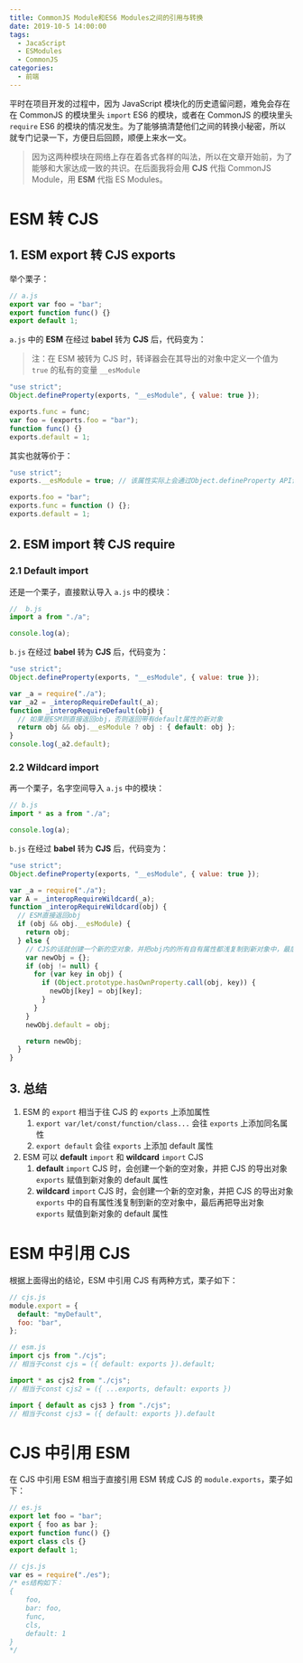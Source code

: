 ```yaml
---
title: CommonJS Module和ES6 Modules之间的引用与转换
date: 2019-10-5 14:00:00
tags:
  - JacaScript
  - ESModules
  - CommonJS
categories:
  - 前端
---
```


平时在项目开发的过程中，因为 JavaScript 模块化的历史遗留问题，难免会存在在 CommonJS 的模块里头 `import` ES6 的模块，或者在 CommonJS 的模块里头 `require` ES6 的模块的情况发生。为了能够搞清楚他们之间的转换小秘密，所以就专门记录一下，方便日后回顾，顺便上来水一文。

> 因为这两种模块在网络上存在着各式各样的叫法，所以在文章开始前，为了能够和大家达成一致的共识。在后面我将会用 **CJS** 代指 CommonJS Module，用 **ESM** 代指 ES Modules。

# ESM 转 CJS

## 1. ESM export 转 CJS exports

举个栗子：

```javascript
// a.js
export var foo = "bar";
export function func() {}
export default 1;
```

`a.js` 中的 **ESM** 在经过 **babel** 转为 **CJS** 后，代码变为：

> 注：在 ESM 被转为 CJS 时，转译器会在其导出的对象中定义一个值为 `true` 的私有的变量 `__esModule`

```javascript
"use strict";
Object.defineProperty(exports, "__esModule", { value: true });

exports.func = func;
var foo = (exports.foo = "bar");
function func() {}
exports.default = 1;
```

其实也就等价于：

```javascript
"use strict";
exports.__esModule = true; // 该属性实际上会通过Object.defineProperty API设置为不可枚举

exports.foo = "bar";
exports.func = function () {};
exports.default = 1;
```
<!--more-->

## 2. ESM import 转 CJS require

### 2.1 Default import

还是一个栗子，直接默认导入 `a.js` 中的模块：

```javascript
//  b.js
import a from "./a";

console.log(a);
```

`b.js` 在经过 **babel** 转为 **CJS** 后，代码变为：

```javascript
"use strict";
Object.defineProperty(exports, "__esModule", { value: true });

var _a = require("./a");
var _a2 = _interopRequireDefault(_a);
function _interopRequireDefault(obj) {
  // 如果是ESM则直接返回obj，否则返回带有default属性的新对象
  return obj && obj.__esModule ? obj : { default: obj };
}
console.log(_a2.default);
```

### 2.2 Wildcard import

再一个栗子，名字空间导入 `a.js` 中的模块：

```javascript
// b.js
import * as a from "./a";

console.log(a);
```

`b.js` 在经过 **babel** 转为 **CJS** 后，代码变为：

```javascript
"use strict";
Object.defineProperty(exports, "__esModule", { value: true });

var _a = require("./a");
var A = _interopRequireWildcard(_a);
function _interopRequireWildcard(obj) {
  // ESM直接返回obj
  if (obj && obj.__esModule) {
    return obj;
  } else {
    // CJS的话就创建一个新的空对象，并把obj内的所有自有属性都浅复制到新对象中，最后再把obj赋值给新对象的default属性
    var newObj = {};
    if (obj != null) {
      for (var key in obj) {
        if (Object.prototype.hasOwnProperty.call(obj, key)) {
          newObj[key] = obj[key];
        }
      }
    }
    newObj.default = obj;

    return newObj;
  }
}
```

## 3. 总结

1. ESM 的 `export` 相当于往 CJS 的 `exports` 上添加属性
   1. `export var/let/const/function/class...` 会往 `exports` 上添加同名属性
   2. `export default` 会往 `exports` 上添加 default 属性
2. ESM 可以 **default** `import` 和 **wildcard** `import` CJS
   1. **default** `import` CJS 时，会创建一个新的空对象，并把 CJS 的导出对象 `exports` 赋值到新对象的 default 属性
   2. **wildcard** `import` CJS 时，会创建一个新的空对象，并把 CJS 的导出对象 `exports` 中的自有属性浅复制到新的空对象中，最后再把导出对象 `exports` 赋值到新对象的 default 属性

# ESM 中引用 CJS

根据上面得出的结论，ESM 中引用 CJS 有两种方式，栗子如下：

```javascript
// cjs.js
module.export = {
  default: "myDefault",
  foo: "bar",
};
```

```javascript
// esm.js
import cjs from "./cjs";
// 相当于const cjs = ({ default: exports }).default;

import * as cjs2 from "./cjs";
// 相当于const cjs2 = ({ ...exports, default: exports })

import { default as cjs3 } from "./cjs";
// 相当于const cjs3 = ({ default: exports }).default
```

# CJS 中引用 ESM

在 CJS 中引用 ESM 相当于直接引用 ESM 转成 CJS 的 `module.exports`，栗子如下：

```javascript
// es.js
export let foo = "bar";
export { foo as bar };
export function func() {}
export class cls {}
export default 1;
```

```javascript
// cjs.js
var es = require("./es");
/* es结构如下：
{
    foo,
    bar: foo,
    func,
    cls,
    default: 1
}
*/
```

